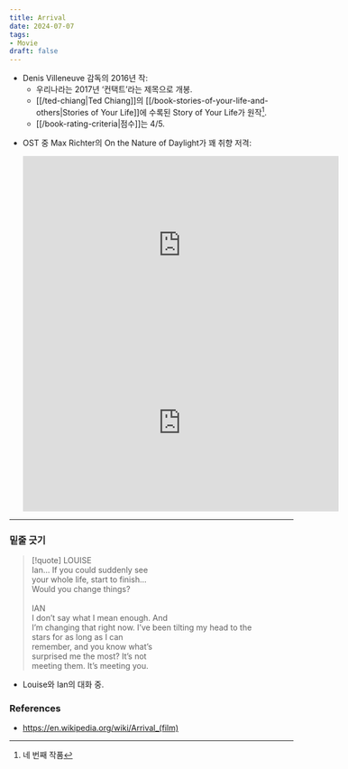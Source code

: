```yaml
---
title: Arrival
date: 2024-07-07
tags:
- Movie
draft: false
---
```



- Denis Villeneuve 감독의 2016년 작:
    - 우리나라는 2017년 ‘컨택트’라는 제목으로 개봉.
    - [[/ted-chiang|Ted Chiang]]의 [[/book-stories-of-your-life-and-others|Stories of Your Life]]에 수록된 Story of Your Life가 원작[^1].
    - [[/book-rating-criteria|점수]]는 4/5.

[^1]: 네 번째 작품

- OST 중 Max Richter의 On the Nature of Daylight가 꽤 취향 저격:
    <iframe width="560" height="315" src="https://www.youtube.com/embed/b_YHE4Sx-08?si=gW24E7MFXLJT5iP7" title="YouTube video player" frameborder="0" allow="accelerometer; autoplay; clipboard-write; encrypted-media; gyroscope; picture-in-picture; web-share" referrerpolicy="strict-origin-when-cross-origin" allowfullscreen></iframe>
    
    <iframe width="560" height="315" src="https://www.youtube.com/embed/PDrYAT0D5Os?si=SAFt1FSwCPI0nsWo" title="YouTube video player" frameborder="0" allow="accelerometer; autoplay; clipboard-write; encrypted-media; gyroscope; picture-in-picture; web-share" referrerpolicy="strict-origin-when-cross-origin" allowfullscreen></iframe>

---
### 밑줄 긋기
> [!quote]
> LOUISE<BR />
> Ian... If you could suddenly see<BR />
> your whole life, start to finish...<BR />
> Would you change things?<BR />
> <BR />
> IAN <BR />
> I don’t say what I mean enough. And<BR />
> I’m changing that right now.
> I’ve been tilting my head to the<BR />
> stars for as long as I can <BR />
> remember, and you know what’s <BR />
> surprised me the most? It’s not <BR />
> meeting them. It’s meeting you.
- Louise와 Ian의 대화 중.


### References
- https://en.wikipedia.org/wiki/Arrival_(film)